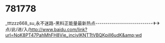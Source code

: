 # 781778
_tttzzz668_su,永不迷路-黑料正能量最新热点----------------------------✈✈点/此/进/入/http://www.baidu.com/link?url=NoK8PT47PahMhFH8Vie_jnciyIKNTTtVBQKpill6udK&amp;wd
